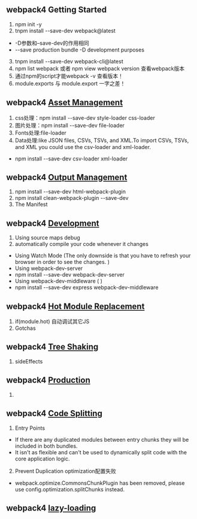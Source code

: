 ## webpack4 Getting Started
1. npm init -y
2. tnpm install --save-dev webpack@latest
- -D参数和–save-dev的作用相同
- --save production bundle -D development purposes
3. tnpm install --save-dev webpack-cli@latest
4. npm list webpack 或者 npm view webpack version 查看webpack版本
5. 通过npm的script才能webpack -v 查看版本！
6. module.exports 与 module.export 一字之差！

## webpack4 [Asset Management](https://webpack.js.org/guides/asset-management/)
1. css处理：npm install --save-dev style-loader css-loader
2. 图片处理：npm install --save-dev file-loader
3. Fonts处理:file-loader
4. Data处理:like JSON files, CSVs, TSVs, and XML.To import CSVs, TSVs, and XML you could use the csv-loader and xml-loader.
- npm install --save-dev csv-loader xml-loader


## webpack4 [Output Management](https://webpack.js.org/guides/output-management/)
1. npm install --save-dev html-webpack-plugin
2. npm install clean-webpack-plugin --save-dev
3. The Manifest

## webpack4 [Development](https://webpack.js.org/guides/development/)
1. Using source maps debug
2. automatically compile your code whenever it changes
- Using Watch Mode (The only downside is that you have to refresh your browser in order to see the changes. )
- Using webpack-dev-server
- npm install --save-dev webpack-dev-server
- Using webpack-dev-middleware ( )
- npm install --save-dev express webpack-dev-middleware

## webpack4 [Hot Module Replacement](https://webpack.js.org/guides/hot-module-replacement/)
1. if(module.hot) 自动调试其它JS
2. Gotchas

## webpack4 [Tree Shaking](https://webpack.js.org/guides/tree-shaking/)
1. sideEffects

## webpack4 [Production](https://webpack.js.org/guides/production/)
1. 

## webpack4 [Code Splitting](https://webpack.js.org/guides/code-splitting/)
1. Entry Points
- If there are any duplicated modules between entry chunks they will be included in both bundles.
- It isn't as flexible and can't be used to dynamically split code with the core application logic.
2. Prevent Duplication optimization配置失败
- webpack.optimize.CommonsChunkPlugin has been removed, please use config.optimization.splitChunks instead.

## webpack4 [lazy-loading](https://webpack.js.org/guides/lazy-loading/)

